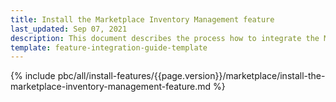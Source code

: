 ```yaml
---
title: Install the Marketplace Inventory Management feature
last_updated: Sep 07, 2021
description: This document describes the process how to integrate the Marketplace Inventory Management feature into a Spryker project.
template: feature-integration-guide-template
---
```


{% include pbc/all/install-features/{{page.version}}/marketplace/install-the-marketplace-inventory-management-feature.md %} <!-- To edit, see /_includes/pbc/all/install-features/202212.0/marketplace/install-the-marketplace-inventory-management-feature.md -->
